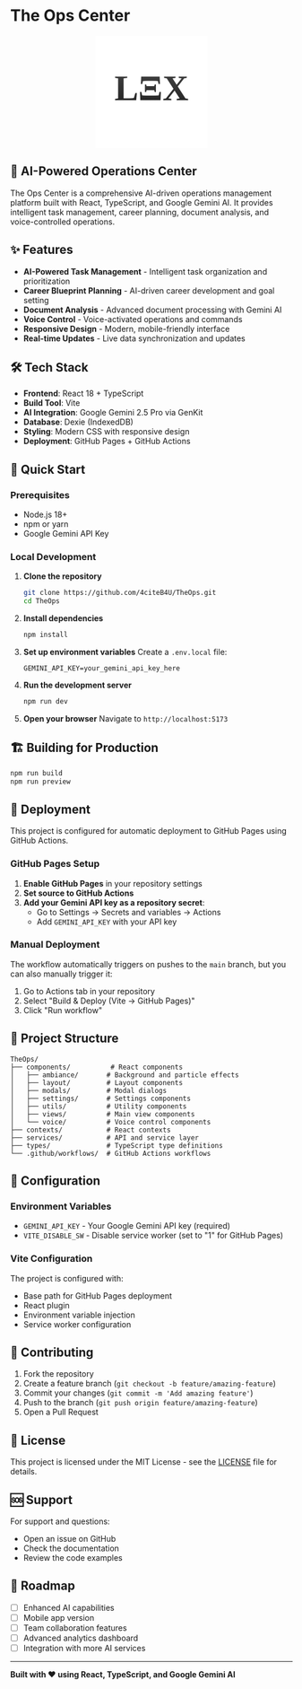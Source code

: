 # The Ops Center

<div align="center">
  <svg width="200" height="200" xmlns="http://www.w3.org/2000/svg">
    <defs>
      <linearGradient id="grad" x1="0%" y1="0%" x2="0%" y2="100%">
        <stop offset="0%" stop-color="#444" />
        <stop offset="100%" stop-color="#222" />
      </linearGradient>
    </defs>
    <rect width="100%" height="100%" fill="white"/>
    <text x="50%" y="50%" text-anchor="middle" dominant-baseline="middle"
          font-family="serif" font-size="64" font-weight="bold" fill="url(#grad)">
      LΞX
    </text>
  </svg>
</div>

## 🚀 AI-Powered Operations Center

The Ops Center is a comprehensive AI-driven operations management platform built with React, TypeScript, and Google Gemini AI. It provides intelligent task management, career planning, document analysis, and voice-controlled operations.

## ✨ Features

- **AI-Powered Task Management** - Intelligent task organization and prioritization
- **Career Blueprint Planning** - AI-driven career development and goal setting
- **Document Analysis** - Advanced document processing with Gemini AI
- **Voice Control** - Voice-activated operations and commands
- **Responsive Design** - Modern, mobile-friendly interface
- **Real-time Updates** - Live data synchronization and updates

## 🛠️ Tech Stack

- **Frontend**: React 18 + TypeScript
- **Build Tool**: Vite
- **AI Integration**: Google Gemini 2.5 Pro via GenKit
- **Database**: Dexie (IndexedDB)
- **Styling**: Modern CSS with responsive design
- **Deployment**: GitHub Pages + GitHub Actions

## 🚀 Quick Start

### Prerequisites
- Node.js 18+ 
- npm or yarn
- Google Gemini API Key

### Local Development

1. **Clone the repository**
   ```bash
   git clone https://github.com/4citeB4U/TheOps.git
   cd TheOps
   ```

2. **Install dependencies**
   ```bash
   npm install
   ```

3. **Set up environment variables**
   Create a `.env.local` file:
   ```env
   GEMINI_API_KEY=your_gemini_api_key_here
   ```

4. **Run the development server**
   ```bash
   npm run dev
   ```

5. **Open your browser**
   Navigate to `http://localhost:5173`

## 🏗️ Building for Production

```bash
npm run build
npm run preview
```

## 🚀 Deployment

This project is configured for automatic deployment to GitHub Pages using GitHub Actions.

### GitHub Pages Setup

1. **Enable GitHub Pages** in your repository settings
2. **Set source to GitHub Actions**
3. **Add your Gemini API key as a repository secret**:
   - Go to Settings → Secrets and variables → Actions
   - Add `GEMINI_API_KEY` with your API key

### Manual Deployment

The workflow automatically triggers on pushes to the `main` branch, but you can also manually trigger it:

1. Go to Actions tab in your repository
2. Select "Build & Deploy (Vite → GitHub Pages)"
3. Click "Run workflow"

## 📁 Project Structure

```
TheOps/
├── components/          # React components
│   ├── ambiance/       # Background and particle effects
│   ├── layout/         # Layout components
│   ├── modals/         # Modal dialogs
│   ├── settings/       # Settings components
│   ├── utils/          # Utility components
│   ├── views/          # Main view components
│   └── voice/          # Voice control components
├── contexts/           # React contexts
├── services/           # API and service layer
├── types/              # TypeScript type definitions
└── .github/workflows/  # GitHub Actions workflows
```

## 🔧 Configuration

### Environment Variables

- `GEMINI_API_KEY` - Your Google Gemini API key (required)
- `VITE_DISABLE_SW` - Disable service worker (set to "1" for GitHub Pages)

### Vite Configuration

The project is configured with:
- Base path for GitHub Pages deployment
- React plugin
- Environment variable injection
- Service worker configuration

## 🤝 Contributing

1. Fork the repository
2. Create a feature branch (`git checkout -b feature/amazing-feature`)
3. Commit your changes (`git commit -m 'Add amazing feature'`)
4. Push to the branch (`git push origin feature/amazing-feature`)
5. Open a Pull Request

## 📄 License

This project is licensed under the MIT License - see the [LICENSE](LICENSE) file for details.

## 🆘 Support

For support and questions:
- Open an issue on GitHub
- Check the documentation
- Review the code examples

## 🔮 Roadmap

- [ ] Enhanced AI capabilities
- [ ] Mobile app version
- [ ] Team collaboration features
- [ ] Advanced analytics dashboard
- [ ] Integration with more AI services

---

**Built with ❤️ using React, TypeScript, and Google Gemini AI**
